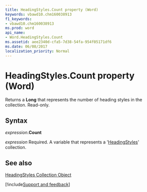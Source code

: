 ```yaml
---
title: HeadingStyles.Count property (Word)
keywords: vbawd10.chm160038913
f1_keywords:
- vbawd10.chm160038913
ms.prod: word
api_name:
- Word.HeadingStyles.Count
ms.assetid: aee2340d-cfa5-7d38-54fa-954f05171df6
ms.date: 06/08/2017
localization_priority: Normal
---
```



# HeadingStyles.Count property (Word)

Returns a  **Long** that represents the number of heading styles in the collection. Read-only.


## Syntax

_expression_.**Count**

_expression_ Required. A variable that represents a '[HeadingStyles](Word.headingstyles.md)' collection.


## See also


[HeadingStyles Collection Object](Word.headingstyles.md)

[!include[Support and feedback](~/includes/feedback-boilerplate.md)]